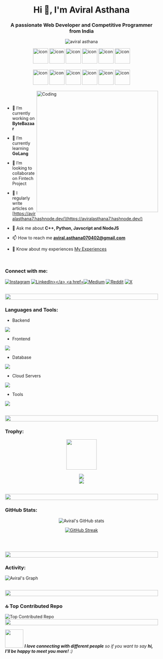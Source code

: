 

<h1 align="center">Hi 👋, I'm Aviral Asthana</h1>
<h3 align="center">A passionate Web Developer and Competitive Programmer from India</h3>
<p align="center"> 
 <img src="https://komarev.com/ghpvc/?username=aviral0702&label=Profile%20views&color=0e75b6&style=flat" alt="aviral asthana" /> 
<!--  <img src="https://img.shields.io/badge/Languages-Python | C++ | Typescript | Node | React -green.svg" alt="supun nanayakkara's languages" /> -->
<!--  <img alt="Profile followers" src="https://img.shields.io/github/followers/supuna97"> -->
</p>

<div align="center">
  <img src="https://techstack-generator.vercel.app/cpp-icon.svg" alt="icon" width="50" height="50" />
  <img src="https://techstack-generator.vercel.app/python-icon.svg" alt="icon" width="50" height="50" />
  <img src="https://techstack-generator.vercel.app/ts-icon.svg" alt="icon" width="50" height="50" />
  <img src="https://techstack-generator.vercel.app/js-icon.svg" alt="icon"width="50" height="50" />
  <img src="https://techstack-generator.vercel.app/react-icon.svg" alt="icon" width="50" height="50" />
 <img src="https://techstack-generator.vercel.app/mysql-icon.svg" alt="icon" width="50" height="50" />
</div>

<br>

<div align="center">
  <img src="https://techstack-generator.vercel.app/docker-icon.svg" alt="icon" width="50" height="50" />
  <img src="https://techstack-generator.vercel.app/aws-icon.svg" alt="icon" width="50" height="50" />
  <img src="https://techstack-generator.vercel.app/github-icon.svg" alt="icon" width="50" height="50" />
  <img src="https://techstack-generator.vercel.app/kubernetes-icon.svg" alt="icon" width="50" height="50" />
  <img src="https://techstack-generator.vercel.app/restapi-icon.svg" alt="icon" width="50" height="50" />
  <img src="https://techstack-generator.vercel.app/graphql-icon.svg" alt="icon" width="50" height="50" />
</div>
<br>


<img align="right" alt="Coding" width="400" src="https://user-images.githubusercontent.com/74038190/216644497-1951db19-8f3d-4e44-ac08-8e9d7e0d94a7.gif">
<br><br>

- 🔭 I’m currently working on **ByteBazaar**

- 🌱 I’m currently learning **GoLang**

- 👯 I’m looking to collaborate on Fintech Project

- 📝 I regularly write articles on [https://aviralasthana7.hashnode.dev/](https://aviralasthana7.hashnode.dev/)

- 💬 Ask me about **C++, Python, Javscript and NodeJS**

- 📫 How to reach me **aviral.asthana070402@gmail.com**

- 📄 Know about my experiences [My Experiences](https://drive.google.com/drive/folders/1_63QU8BNNN7S9kHpLDbiEmcPhw4bplKf)

<br>
<h3 align="left">Connect with me:</h3>
<p align="left">
<a href="https://instagram.com/i_m_asthana_avi"><img src="https://img.shields.io/badge/Instagram-%23E4405F.svg?logo=Instagram&logoColor=white" alt="Instagram"></a>
<a href="https://linkedin.com/in/aviral-asthana-02b70824b"><img src="https://img.shields.io/badge/LinkedIn-%230077B5.svg?logo=linkedin&logoColor=white" alt="LinkedIn></a>
<a href="https://medium.com/@@aviral.asthana0704"><img src="https://img.shields.io/badge/Medium-12100E?logo=medium&logoColor=white" alt="Medium"></a>
<a href="https://reddit.com/user/Cool_Relation2289"><img src="https://img.shields.io/badge/Reddit-%23FF4500.svg?logo=Reddit&logoColor=white" alt="Reddit"></a>
<a href="https://x.com/AviralAsthana10"><img src="https://img.shields.io/badge/X-black.svg?logo=X&logoColor=white" alt="X"></a>
</p>
<br>

<img src="https://user-images.githubusercontent.com/74038190/212284100-561aa473-3905-4a80-b561-0d28506553ee.gif" height="20" width="100%">

<h3 align="left">Languages and Tools:</h3>

- Backend
<p align="left">
  <a href="https://skillicons.dev">
    <img src="https://skillicons.dev/icons?i=go,nodejs,py,flask,fastapi,django,express,nestjs" />
  </a>
</p>

- Frontend
<p align="left">
  <a href="https://skillicons.dev">
    <img src="https://skillicons.dev/icons?i=ts,js,react,nextjs,gatsby,redux,tailwind,materialui" />
  </a>
</p>

- Database
<p align="left">
  <a href="https://skillicons.dev">
    <img src="https://skillicons.dev/icons?i=mongodb,mysql,postgresql,firebase" />
  </a>
</p>

- Cloud Servers
<p align="left">
  <a href="https://skillicons.dev">
    <img src="https://skillicons.dev/icons?i=aws,gcp,firebase" />
  </a>
</p>

- Tools
<p align="left">
  <a href="https://skillicons.dev">
    <img src="https://skillicons.dev/icons?i=git,github,docker,kubernetes,figma,idea,vscode,postman,linux" />
  </a>
</p>

<br/>

<img src="https://user-images.githubusercontent.com/74038190/212284100-561aa473-3905-4a80-b561-0d28506553ee.gif" height="20" width="100%">

<h3 align="left">Trophy:</h3>

<p align="center">
<img src="https://media.tenor.com/0ENB5HuTH0gAAAAi/trophy-beker.gif"  width="100px" height="100px"></p>
  
<div align="center">
<img src="https://github-profile-trophy.vercel.app/?username=aviral0702&theme=matrix&no-bg=true&no-frame=true&row=1&column=4&title=MultiLanguage,Commits,PullRequest,Reviews">
 </div>

<div align="center">
<img src="https://github-profile-trophy.vercel.app/?username=aviral0702&theme=matrix&no-bg=true&no-frame=true&row=1&column=4&title=Repositories,Organizations,Stars,Followers">
 </div>
 <br><br>

<img src="https://user-images.githubusercontent.com/74038190/212284100-561aa473-3905-4a80-b561-0d28506553ee.gif" height="20" width="100%">

<h3 align="left">GitHub Stats:</h3>
<div align="center">
 
![Aviral's GitHub stats](https://github-readme-stats.vercel.app/api?username=aviral0702\&theme=midnight-purple\&show_icons=true\&show=reviews,prs_merged,prs_merged_percentage\&hide=contribs,issues)

[![GitHub Streak](https://streak-stats.demolab.com/?user=aviral0702&theme=midnight-purple)](https://git.io/streak-stats)

</div>

<br><br>

<img src="https://user-images.githubusercontent.com/74038190/212284100-561aa473-3905-4a80-b561-0d28506553ee.gif" height="20" width="100%">

<h3 align="left">Activity:</h3>

![Aviral's Graph](https://github-readme-activity-graph.vercel.app/graph?username=aviral0702&custom_title=Aviral's%20GitHub%20Activity%20Graph&bg_color=0D1117&color=7F3FBF&line=7F3FBF&point=7F3FBF&area_color=FFFFFF&title_color=FFFFFF&area=true)
<br><br>

<img src="https://user-images.githubusercontent.com/74038190/212284100-561aa473-3905-4a80-b561-0d28506553ee.gif" height="20" width="100%">

<h3>🔝 Top Contributed Repo</h3>
<img src="https://github-contributor-stats.vercel.app/api?username=aviral0702&limit=5&theme=tokyonight&combine_all_yearly_contributions=true" alt="Top Contributed Repo">

<img src="https://user-images.githubusercontent.com/74038190/212284100-561aa473-3905-4a80-b561-0d28506553ee.gif" height="20" width="100%">

<img src="https://media.giphy.com/media/LnQjpWaON8nhr21vNW/giphy.gif" width="60"> <em><b>I love connecting with different people</b> so if you want to say <b>hi, I'll be happy to meet you more!</b> :)</em>

<br>
